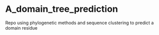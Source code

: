 # A_domain_tree_prediction
Repo using phylogenetic methods and sequence clustering to predict a domain residue
